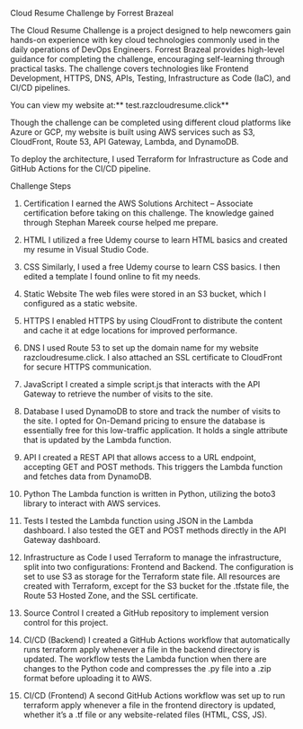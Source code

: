 Cloud Resume Challenge
by Forrest Brazeal

The Cloud Resume Challenge is a project designed to help newcomers gain hands-on experience with key cloud technologies commonly used in the daily operations of DevOps Engineers. Forrest Brazeal provides high-level guidance for completing the challenge, encouraging self-learning through practical tasks. The challenge covers technologies like Frontend Development, HTTPS, DNS, APIs, Testing, Infrastructure as Code (IaC), and CI/CD pipelines.

You can view my website at:** test.razcloudresume.click**

Though the challenge can be completed using different cloud platforms like Azure or GCP, my website is built using AWS services such as S3, CloudFront, Route 53, API Gateway, Lambda, and DynamoDB.

To deploy the architecture, I used Terraform for Infrastructure as Code and GitHub Actions for the CI/CD pipeline.

Challenge Steps
1. Certification
I earned the AWS Solutions Architect – Associate certification before taking on this challenge. The knowledge gained through Stephan Mareek course helped me prepare.

2. HTML
I utilized a free Udemy course to learn HTML basics and created my resume in Visual Studio Code.

3. CSS
Similarly, I used a free Udemy course to learn CSS basics. I then edited a template I found online to fit my needs.

4. Static Website
The web files were stored in an S3 bucket, which I configured as a static website.

5. HTTPS
I enabled HTTPS by using CloudFront to distribute the content and cache it at edge locations for improved performance.

6. DNS
I used Route 53 to set up the domain name for my website razcloudresume.click. I also attached an SSL certificate to CloudFront for secure HTTPS communication.

7. JavaScript
I created a simple script.js that interacts with the API Gateway to retrieve the number of visits to the site.

8. Database
I used DynamoDB to store and track the number of visits to the site. I opted for On-Demand pricing to ensure the database is essentially free for this low-traffic application. It holds a single attribute that is updated by the Lambda function.

9. API
I created a REST API that allows access to a URL endpoint, accepting GET and POST methods. This triggers the Lambda function and fetches data from DynamoDB.

10. Python
The Lambda function is written in Python, utilizing the boto3 library to interact with AWS services.

11. Tests
I tested the Lambda function using JSON in the Lambda dashboard. I also tested the GET and POST methods directly in the API Gateway dashboard.

12. Infrastructure as Code
I used Terraform to manage the infrastructure, split into two configurations: Frontend and Backend. The configuration is set to use S3 as storage for the Terraform state file. All resources are created with Terraform, except for the S3 bucket for the .tfstate file, the Route 53 Hosted Zone, and the SSL certificate.

13. Source Control
I created a GitHub repository to implement version control for this project.

14. CI/CD (Backend)
I created a GitHub Actions workflow that automatically runs terraform apply whenever a file in the backend directory is updated. The workflow tests the Lambda function when there are changes to the Python code and compresses the .py file into a .zip format before uploading it to AWS.

15. CI/CD (Frontend)
A second GitHub Actions workflow was set up to run terraform apply whenever a file in the frontend directory is updated, whether it’s a .tf file or any website-related files (HTML, CSS, JS).

